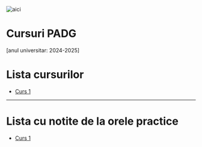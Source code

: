 ![aici](/assets/geo1.jpg)

# Cursuri PADG 
[anul universitar: 2024-2025]

# Lista cursurilor

- [Curs 1](/curs-1.md)

***

# Lista cu notite de la orele practice

- [Curs 1](/curs-1.md)
